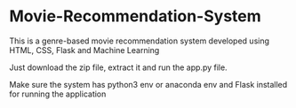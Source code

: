 # Movie-Recommendation-System
This is a genre-based movie recommendation system developed using HTML, CSS, Flask and Machine Learning

Just download the zip file, extract it and run the app.py file.

Make sure the system has python3 env or anaconda env and Flask installed for running the application
